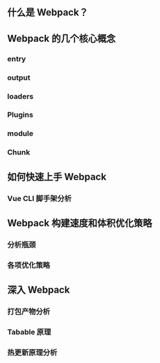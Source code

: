 ## 什么是 Webpack？

## Webpack 的几个核心概念

### entry

### output

### loaders

### Plugins

### module

### Chunk

## 如何快速上手 Webpack

### Vue CLI 脚手架分析

## Webpack 构建速度和体积优化策略

### 分析瓶颈

### 各项优化策略

## 深入 Webpack

### 打包产物分析

### Tabable 原理

### 热更新原理分析

